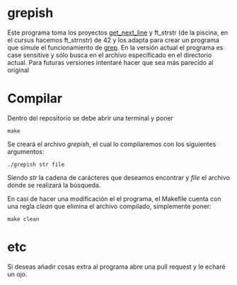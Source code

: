 # grepish

Este programa toma los proyectos [get_next_line](https://github.com/Doffyj/42-cursus/tree/master/get_next_line) y ft_strstr (de la piscina, en el cursus hacemos ft_strnstr) de 42 y los adapta para crear un programa que simule el funcionamiento de [grep](https://man7.org/linux/man-pages/man1/grep.1.html).
En la versión actual el programa es case sensitive y sólo busca en el archivo especificado en el directorio actual.
Para futuras versiones intentaré hacer que sea más parecido al original

# Compilar

Dentro del repositorio se debe abrir una terminal y poner
```
make
```
Se creará el archivo *grepish*, el cual lo compilaremos con los siguientes argumentos:
```
./grepish str file
```
Siendo *str* la cadena de carácteres que deseamos encontrar y *file* el archivo donde se realizará la búsqueda.

En casi de hacer una modificación el el programa, el Makefile cuenta con una regla *clean* que elimina el archivo compilado, simplemente poner:
```
make clean
```

# etc

Si deseas añadir cosas extra al programa abre una pull request y le echaré un ojo.
